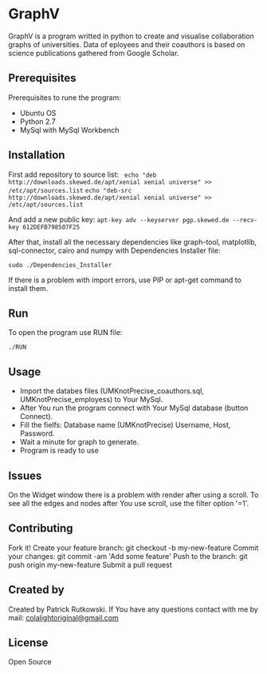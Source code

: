# GraphV

GraphV is a program writted in python to create and visualise collaboration graphs of universities. Data of eployees and their coauthors is based on science publications gathered from Google Scholar.

## Prerequisites

Prerequisites to rune the program:
* Ubuntu OS
* Python 2.7
* MySql with MySql Workbench

## Installation

First add repository to source list:
``` echo "deb http://downloads.skewed.de/apt/xenial xenial universe" >> /etc/apt/sources.list```
 ```echo "deb-src http://downloads.skewed.de/apt/xenial xenial universe" >> /etc/apt/sources.list```

And add a new public key:
```apt-key adv --keyserver pgp.skewed.de --recv-key 612DEFB798507F25```

After that, install all the necessary dependencies like graph-tool, matplotlib, sql-connector, cairo and numpy with 
Dependencies Installer file:

```sudo ./Dependencies_Installer```

If there is a problem with import errors, use PIP or apt-get command to install them.

## Run

To open the program use RUN file:

```./RUN```

## Usage

* Import the databes files (UMKnotPrecise_coauthors.sql, UMKnotPrecise_employess) to Your MySql.
* After You run the program connect with Your MySql database (button Connect).
* Fill the fielfs: Database name (UMKnotPrecise) Username, Host, Password.
* Wait a minute for graph to generate.
* Program is ready to use

## Issues

On the Widget window there is a problem with render after using a scroll. To see all the edges and nodes after You use scroll, use the filter option '=1'. 

## Contributing

Fork it!
Create your feature branch: git checkout -b my-new-feature
Commit your changes: git commit -am 'Add some feature'
Push to the branch: git push origin my-new-feature
Submit a pull request

## Created by

Created by Patrick Rutkowski. If You have any questions contact with me by mail: colalightoriginal@gmail.com
## License

Open Source

